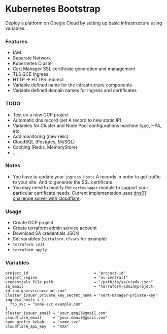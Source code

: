 # Kubernetes Bootstrap

Deploy a platform on Google Cloud by setting up basic infrastructure using variables.

### Features

- IAM
- Separate Network
- Kubernetes Cluster
- Cert Manager SSL certificate generation and management
- TLS GCE Ingress
- HTTP -> HTTPS redirect
- Variable defined name for the infrastructure components
- Variable defined domain names for ingress and certificates

### TODO

- Test on a new GCP project
- Automatic dns record (set A record to new static IP)
- Variables for Cluster and Node Pool configurations machine type, HPA, etc.
- Add monitoring (new relic)
- CloudSQL (Postgres, MySQL)
- Caching (Redis, MemoryStore)
- ...

### Notes

- You have to update your `ingress_hosts` A records in order to get traffic to your site. And to generate the SSL certificate.
- You may need to modify the `certmanager` module to support your particular certificate needs. Current implementation uses [dns01 challenge solver with cloudflare](https://cert-manager.io/docs/configuration/acme/dns01/cloudflare/).

### Usage

- Create GCP project
- Create terraform admin service account
- Download SA credentials JSON
- Set variables (`terraform.tfvars` for example)
- `terraform init`
- `terraform apply`

### Variables

```SHELL
project_id                             = "project-id"
project_region                         = "us-central1"
credentials_file_path                  = "/path/to/sa/creds.json"
sa_email                               = "terraform-admin@project-id.iam.gserviceaccount.com"
cluster_issuer_private_key_secret_name = "cert-manager-private-key"
ingress_hosts = {
  ftp_svc = "some-svc.example.com"
}
cluster_issuer_email = "your.email@gmail.com"
cloudflare_email     = "your.email@gmail.com"
name_prefix_kebab    = "some-svc"
cloudflare_api_key   = "XXX"
```
